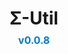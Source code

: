 <h1 style="text-align: center; margin-bottom: 0.5rem;">
    <a href="https://github.com/Qntx/SigmaUtil" style="text-decoration: none; color: inherit;">
        Σ-Util
    </a>
</h1>
<p style="text-align: center; font-size: 1rem; color: #555; margin-top: 0;">
    <strong style="color: #007acc;">v0.0.8</strong>
</p>